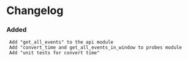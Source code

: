 # Changelog

[Unreleased]: https://github.com/chaostoolkit-incubator/chaostoolkit-instana/compare/get_events

### Added

     Add "get_all_events" to the api module
     Add "convert_time and get_all_events_in_window to probes module
     Add "unit tests for convert time"

